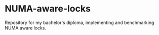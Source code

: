 # NUMA-aware-locks
Repository for my bachelor's diploma, implementing and benchmarking NUMA aware locks.
